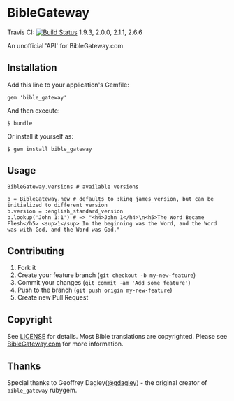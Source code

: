 # BibleGateway

Travis CI:
[![Build Status](https://travis-ci.org/bibleable/bible_gateway.png?branch=master)](https://travis-ci.org/bibleable/bible_gateway)
1.9.3, 2.0.0, 2.1.1, 2.6.6

An unofficial 'API' for BibleGateway.com. 

## Installation

Add this line to your application's Gemfile:

    gem 'bible_gateway'

And then execute:

    $ bundle

Or install it yourself as:

    $ gem install bible_gateway

## Usage

    BibleGateway.versions # available versions

    b = BibleGateway.new # defaults to :king_james_version, but can be initialized to different version
    b.version = :english_standard_version
    b.lookup('John 1:1') # => "<h4>John 1</h4>\n<h5>The Word Became Flesh</h5> <sup>1</sup> In the beginning was the Word, and the Word was with God, and the Word was God."

## Contributing

1. Fork it
2. Create your feature branch (`git checkout -b my-new-feature`)
3. Commit your changes (`git commit -am 'Add some feature'`)
4. Push to the branch (`git push origin my-new-feature`)
5. Create new Pull Request

## Copyright

See [LICENSE](License.txt) for details.
Most Bible translations are copyrighted.  Please see [BibleGateway.com](http://biblegateway.com) for more information.

## Thanks

Special thanks to Geoffrey Dagley([@gdagley](http://github.com/gdagley)) - the original creator of `bible_gateway` rubygem. 
